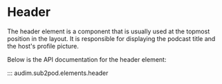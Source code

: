 # Header

The header element is a component that is usually used at the topmost position in the layout.
It is responsible for displaying the podcast title and the host's profile picture.

Below is the API documentation for the header element:

::: audim.sub2pod.elements.header
